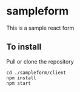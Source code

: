 # sampleform


This is a sample react form

## To install

Pull or clone the repository

```
cd ./sampleform/client
npm install
npm start
```